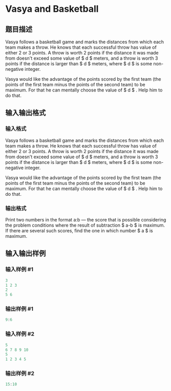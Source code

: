 # Vasya and Basketball

## 题目描述

Vasya follows a basketball game and marks the distances from which each team makes a throw. He knows that each successful throw has value of either 2 or 3 points. A throw is worth 2 points if the distance it was made from doesn't exceed some value of $ d $ meters, and a throw is worth 3 points if the distance is larger than $ d $ meters, where $ d $ is some non-negative integer.

Vasya would like the advantage of the points scored by the first team (the points of the first team minus the points of the second team) to be maximum. For that he can mentally choose the value of $ d $ . Help him to do that.

## 输入输出格式

### 输入格式

Vasya follows a basketball game and marks the distances from which each team makes a throw. He knows that each successful throw has value of either 2 or 3 points. A throw is worth 2 points if the distance it was made from doesn't exceed some value of $ d $ meters, and a throw is worth 3 points if the distance is larger than $ d $ meters, where $ d $ is some non-negative integer.

Vasya would like the advantage of the points scored by the first team (the points of the first team minus the points of the second team) to be maximum. For that he can mentally choose the value of $ d $ . Help him to do that.

### 输出格式

Print two numbers in the format a:b — the score that is possible considering the problem conditions where the result of subtraction $ a-b $ is maximum. If there are several such scores, find the one in which number $ a $ is maximum.

## 输入输出样例

### 输入样例 #1

```cpp
3
1 2 3
2
5 6

```
### 输出样例 #1

```cpp
9:6

```
### 输入样例 #2

```cpp
5
6 7 8 9 10
5
1 2 3 4 5

```
### 输出样例 #2

```cpp
15:10

```
